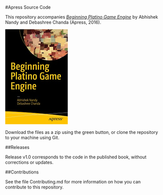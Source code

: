 #Apress Source Code

This repository accompanies [*Beginning Platino Game Engine*](http://www.apress.com/9781484224830) by Abhishek Nandy and Debashree Chanda (Apress, 2016).

![Cover image](9781484224830.jpg)

Download the files as a zip using the green button, or clone the repository to your machine using Git.

##Releases

Release v1.0 corresponds to the code in the published book, without corrections or updates.

##Contributions

See the file Contributing.md for more information on how you can contribute to this repository.

